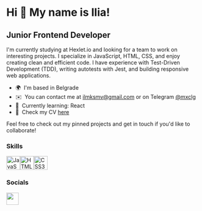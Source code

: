 Hi 👋 My name is Ilia!
=====================

Junior Frontend Developer
-------------------------

I'm currently studying at Hexlet.io and looking for a team to work on interesting projects. I specialize in JavaScript, HTML, CSS, and enjoy creating clean and efficient code. I have experience with Test-Driven Development (TDD), writing autotests with Jest, and building responsive web applications.

* 🌍  I'm based in Belgrade
* ✉️  You can contact me at [ilmksmv@gmail.com](mailto:ilmksmv@gmail.com) or on Telegram [@mxclg](https://t.me/mxclg)
* 🧠  Currently learning: React
* 📄  Check my CV [here](https://cv.hexlet.io/ru/resumes/4128)

Feel free to check out my pinned projects and get in touch if you'd like to collaborate!

### Skills


<p align="left">
<a href="https://developer.mozilla.org/en-US/docs/Web/JavaScript" target="_blank" rel="noreferrer"><img src="https://raw.githubusercontent.com/danielcranney/readme-generator/main/public/icons/skills/javascript-colored.svg" width="36" height="36" alt="JavaScript" /></a><a href="https://developer.mozilla.org/en-US/docs/Glossary/HTML5" target="_blank" rel="noreferrer"><img src="https://raw.githubusercontent.com/danielcranney/readme-generator/main/public/icons/skills/html5-colored.svg" width="36" height="36" alt="HTML5" /></a><a href="https://www.w3.org/TR/CSS/#css" target="_blank" rel="noreferrer"><img src="https://raw.githubusercontent.com/danielcranney/readme-generator/main/public/icons/skills/css3-colored.svg" width="36" height="36" alt="CSS3" /></a>
</p>


### Socials

<p align="left"> <a href="https://www.linkedin.com/in/i-mxm/" target="_blank" rel="noreferrer"> <picture> <source media="(prefers-color-scheme: dark)" srcset="https://raw.githubusercontent.com/danielcranney/readme-generator/main/public/icons/socials/linkedin-dark.svg" /> <source media="(prefers-color-scheme: light)" srcset="https://raw.githubusercontent.com/danielcranney/readme-generator/main/public/icons/socials/linkedin.svg" /> <img src="https://raw.githubusercontent.com/danielcranney/readme-generator/main/public/icons/socials/linkedin.svg" width="32" height="32" /> </picture> </a></p>
